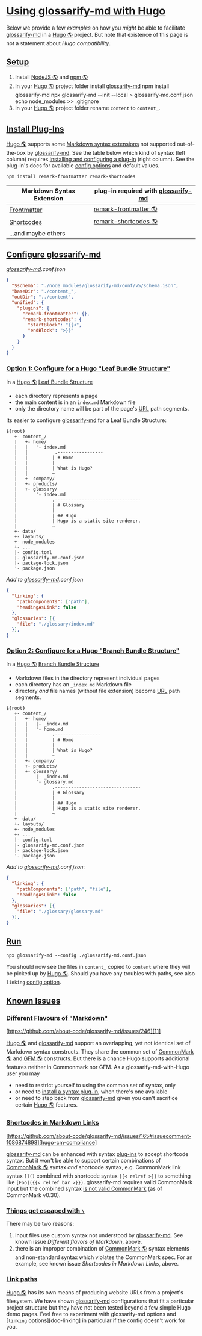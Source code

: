 # [Using glossarify-md with Hugo](#using-glossarify-md-with-hugo)

[hugo-page-bundles]: https://gohugo.io/content-management/page-bundles/

[hugo-frontmatter]: https://gohugo.io/content-management/front-matter/

[hugo-shortcodes]: https://gohugo.io/content-management/shortcodes/

[hugo-cm-compliance]: https://github.com/about-code/glossarify-md/issues/165#issuecomment-1086874898

Below we provide a few *examples* on how you *might* be able to facilitate [glossarify-md][1] in a [Hugo 🌎][2] project. But note that existence of this page is not a statement about *Hugo compatibility*.

## [Setup](#setup)

1.  Install [NodeJS 🌎][3] and [npm 🌎][4]
2.  In your [Hugo 🌎][2] project folder install [glossarify-md][1]
        npm install glossarify-md
        npx glossarify-md --init --local > glossarify-md.conf.json
        echo node_modules >> .gitignore
3.  In your [Hugo 🌎][2] project folder rename `content` to `content_`.

## [Install Plug-Ins](#install-plug-ins)

[Hugo 🌎][2] supports some [Markdown syntax extensions][5] not supported out-of-the-box by [glossarify-md][1]. See the table below which kind of syntax (left column) requires [installing and configuring a plug-in][6] (right column). See the plug-in's docs for available [config options][7] and default values.

    npm install remark-frontmatter remark-shortcodes

| Markdown Syntax Extension       | plug-in required with [glossarify-md][1] |
| ------------------------------- | ---------------------------------------- |
| [Frontmatter][hugo-frontmatter] | [remark-frontmatter 🌎][8]               |
| [Shortcodes][hugo-shortcodes]   | [remark-shortcodes 🌎][9]                |
| ...and maybe others             |                                          |

## [Configure glossarify-md](#configure-glossarify-md)

*[glossarify-md][1].conf.json*

```json
{
  "$schema": "./node_modules/glossarify-md/conf/v5/schema.json",
  "baseDir": "./content_",
  "outDir": "../content",
  "unified": {
    "plugins": {
      "remark-frontmatter": {},
      "remark-shortcodes": {
        "startBlock": "{{<",
        "endBlock": ">}}"
      }
    }
  }
}
```

### [Option 1: Configure for a Hugo "Leaf Bundle Structure"](#option-1-configure-for-a-hugo-leaf-bundle-structure)

In a [Hugo 🌎][2] [Leaf Bundle Structure][hugo-page-bundles]

*   each directory represents a page
*   the main content is in an `index.md` Markdown file
*   only the directory name will be part of the page's [URL][10] path segments.

Its easier to configure [glossarify-md][1] for a Leaf Bundle Structure:

```
${root}
   +- content_/
   |   +- home/
   |   |   '- index.md
   |   |          .-----------------
   |   |         | # Home
   |   |         |
   |   |         | What is Hugo?
   |   |         ~
   |   +- company/
   |   +- products/
   |   +- glossary/
   |       '- index.md
   |             .--------------------------------
   |             | # Glossary
   |             |
   |             | ## Hugo
   |             | Hugo is a static site renderer.
   |             ~
   +- data/
   +- layouts/
   +- node_modules
   +- ...
   |- config.toml
   |- glossarify-md.conf.json
   |- package-lock.json
   '- package.json

```

*Add to [glossarify-md][1].conf.json*

```json
{
  "linking": {
    "pathComponents": ["path"],
    "headingAsLink": false
  },
  "glossaries": [{
    "file": "./glossary/index.md"
  }],
}
```

### [Option 2: Configure for a Hugo "Branch Bundle Structure"](#option-2-configure-for-a-hugo-branch-bundle-structure)

In a [Hugo 🌎][2] [Branch Bundle Structure][hugo-page-bundles]

*   Markdown files in the directory represent individual pages
*   each directory has an `_index.md` Markdown file
*   directory *and* file names (without file extension) become [URL][10] path segments.

<!---->

    ${root}
       +- content_/
       |   +- home/
       |   |   |- _index.md
       |   |   '- home.md
       |   |         .-----------------
       |   |         | # Home
       |   |         |
       |   |         | What is Hugo?
       |   |         ~
       |   +- company/
       |   +- products/
       |   +- glossary/
       |       |- _index.md
       |       '- glossary.md
       |             .--------------------------------
       |             | # Glossary
       |             |
       |             | ## Hugo
       |             | Hugo is a static site renderer.
       |             ~
       +- data/
       +- layouts/
       +- node_modules
       +- ...
       |- config.toml
       |- glossarify-md.conf.json
       |- package-lock.json
       '- package.json

*Add to [glossarify-md][1].conf.json*:

```json
{
  "linking": {
    "pathComponents": ["path", "file"],
    "headingAsLink": false
  },
  "glossaries": [{
    "file": "./glossary/glossary.md"
  }],
}
```

## [Run](#run)

    npx glossarify-md --config ./glossarify-md.conf.json

You should now see the files in `content_` copied to `content` where they will be picked up by [Hugo 🌎][2]. Should you have any troubles with paths, see also `linking` [config option][7].

## [Known Issues](#known-issues)

### [Different Flavours of "Markdown"](#different-flavours-of-markdown)

[https://github.com/about-code/glossarify-md/issues/246][11]

[Hugo 🌎][2] and [glossarify-md][1] support an overlapping, yet not identical set of Markdown syntax constructs. They share the common set of [CommonMark 🌎][12] and [GFM 🌎][13] constructs. But there is a chance Hugo supports additional features neither in Commonmark nor GFM. As a glossarify-md-with-Hugo user you may

*   need to restrict yourself to using the common set of syntax, only
*   or need to [install a syntax plug-in][6], when there's one available
*   or need to step back from [glossarify-md][1] given you can't sacrifice certain [Hugo 🌎][2] features.

### [Shortcodes in Markdown Links](#shortcodes-in-markdown-links)

[https://github.com/about-code/glossarify-md/issues/165#issuecomment-1086874898][hugo-cm-compliance]

[glossarify-md][1] can be enhanced with syntax [plug-ins][6] to accept shortcode syntax. But it won't be able to support certain combinations of [CommonMark 🌎][12] syntax *and* shortcode syntax, e.g. CommonMark link syntax `[]()` combined with shortcode syntax `{{< relref >}}` to something like `[Foo]({{< relref bar >}})`. glossarify-md requires valid CommonMark input but the combined syntax [is not valid CommonMark][hugo-cm-compliance] (as of CommonMark v0.30).

### [Things get escaped with `\`](#things-get-escaped-with-)

There may be two reasons:

1.  input files use custom syntax not understood by [glossarify-md][1]. See known issue *Different flavors of Markdown*, above.
2.  there is an improper combination of [CommonMark 🌎][12] syntax elements and non-standard syntax which violates the CommonMark spec. For an example, see known issue *Shortcodes in Markdown Links*, above.

### [Link paths](#link-paths)

[Hugo 🌎][2] has its own means of producing website URLs from a project's filesystem. We have shown [glossarify-md][1] configurations that fit a particular project structure but they have not been tested beyond a few simple Hugo demo pages. Feel free to experiment with glossarify-md options and \[`linking` options]\[doc-linking] in particular if the config doesn't work for you.

[1]: https://github.com/about-code/glossarify-md

[2]: https://gohugo.io "A static website renderer compiling an HTML website from Markdown files."

[3]: https://nodejs.org

[4]: https://npmjs.com "Node Package Manager."

[5]: https://github.com/about-code/glossarify-md/tree/master/doc/markdown-syntax-extensions.md

[6]: https://github.com/about-code/glossarify-md/tree/master/doc/plugins.md

[7]: https://github.com/about-code/glossarify-md/tree/master/conf/README.md

[8]: https://npmjs.com/package/remark-frontmatter "A remark syntax plug-in supporting pseudo-standard front-matter syntax."

[9]: https://www.npmjs.com/package/remark-shortcodes "A remark syntax plug-in supporting non-standard Hugo shortcodes syntax."

[10]: ./glossary.md#uri--url "Uniform Resource Identifier and Uniform Resource Locator are both the same thing, which is an ID with a syntax scheme://authority.tld/path/#fragment?query like https://my.org/foo/#bar?q=123."

[11]: https://github.com/about-code/glossarify-md/issues/246

[12]: https://commonmark.org "Effort on providing a minimal set of standardized Markdown syntax."

[13]: https://github.github.com/gfm/ "GitHub Flavoured Markdown"
